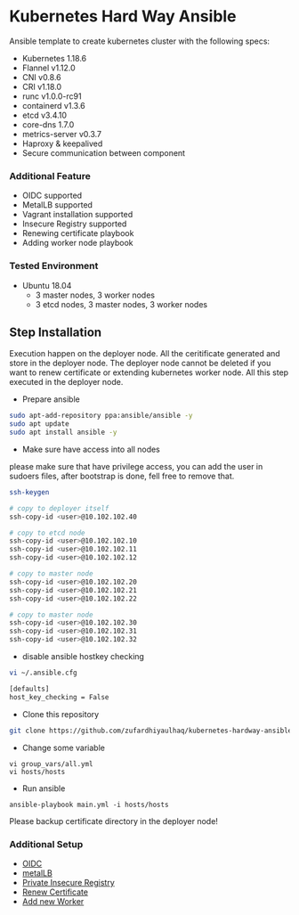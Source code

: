 # Kubernetes Hard Way Ansible
Ansible template to create kubernetes cluster with the following specs:
* Kubernetes 1.18.6
* Flannel v1.12.0
* CNI v0.8.6
* CRI v1.18.0
* runc v1.0.0-rc91
* containerd v1.3.6
* etcd v3.4.10
* core-dns 1.7.0
* metrics-server v0.3.7
* Haproxy & keepalived
* Secure communication between component

### Additional Feature
* OIDC supported
* MetalLB supported
* Vagrant installation supported
* Insecure Registry supported
* Renewing certificate playbook
* Adding worker node playbook

### Tested Environment
* Ubuntu 18.04
    * 3 master nodes, 3 worker nodes
    * 3 etcd nodes, 3 master nodes, 3 worker nodes

## Step Installation
Execution happen on the deployer node. All the ceritificate generated and store in the deployer node. The deployer node cannot be deleted if you want to renew certificate or extending kubernetes worker node. All this step executed in the deployer node.

* Prepare ansible
```bash
sudo apt-add-repository ppa:ansible/ansible -y
sudo apt update
sudo apt install ansible -y
```
* Make sure have access into all nodes

please make sure that <user> have privilege access, you can add the user in sudoers files, after bootstrap is done, fell free to remove that.
```bash
ssh-keygen

# copy to deployer itself
ssh-copy-id <user>@10.102.102.40

# copy to etcd node
ssh-copy-id <user>@10.102.102.10
ssh-copy-id <user>@10.102.102.11
ssh-copy-id <user>@10.102.102.12

# copy to master node
ssh-copy-id <user>@10.102.102.20
ssh-copy-id <user>@10.102.102.21
ssh-copy-id <user>@10.102.102.22

# copy to master node
ssh-copy-id <user>@10.102.102.30
ssh-copy-id <user>@10.102.102.31
ssh-copy-id <user>@10.102.102.32
```

* disable ansible hostkey checking
```bash
vi ~/.ansible.cfg

[defaults]
host_key_checking = False
```

* Clone this repository
```bash
git clone https://github.com/zufardhiyaulhaq/kubernetes-hardway-ansible.git
```

* Change some variable
```
vi group_vars/all.yml
vi hosts/hosts
```

* Run ansible
```
ansible-playbook main.yml -i hosts/hosts
```

Please backup certificate directory in the deployer node!

### Additional Setup
* [OIDC](additional_setup/oidc.md)
* [metalLB](additional_setup/metallb.md)
* [Private Insecure Registry](additional_setup/insecure-registry.md)
* [Renew Certificate](RENEW-CERTIFICATE.md)
* [Add new Worker](ADD-WORKER.md)
